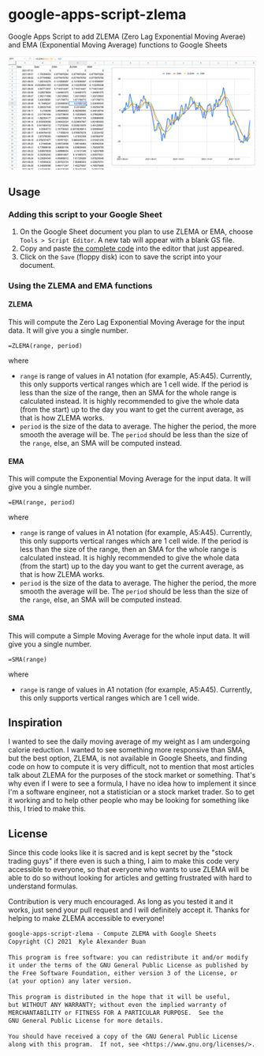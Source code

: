 # google-apps-script-zlema

Google Apps Script to add ZLEMA (Zero Lag Exponential Moving Averae) and EMA (Exponential Moving Average) functions to Google Sheets

![Screenshot of google-apps-script-zlema working on Google Sheets](doc/screenshot.png "Screenshot of google-apps-script-zlema working on Google Sheets")

## Usage

### Adding this script to your Google Sheet

1. On the Google Sheet document you plan to use ZLEMA or EMA, choose `Tools > Script Editor`. A new tab will appear with a blank GS file.
2. Copy and paste [the complete code](src/ZLEMA.gs) into the editor that just appeared.
3. Click on the `Save` (floppy disk) icon to save the script into your document.

### Using the ZLEMA and EMA functions

#### ZLEMA

This will compute the Zero Lag Exponential Moving Average for the input data. It will give you a single number.

```
=ZLEMA(range, period)
```

where

* `range` is range of values in A1 notation (for example, A5:A45). Currently, this only supports vertical ranges which are 1 cell wide. If the period is less than the size of the range, then an SMA for the whole range is calculated instead. It is highly recommended to give the whole data (from the start) up to the day you want to get the current average, as that is how ZLEMA works.
* `period` is the size of the data to average. The higher the period, the more smooth the average will be. The `period` should be less than the size of the `range`, else, an SMA will be computed instead.

#### EMA

This will compute the Exponential Moving Average for the input data. It will give you a single number.

```
=EMA(range, period)
```

where

* `range` is range of values in A1 notation (for example, A5:A45). Currently, this only supports vertical ranges which are 1 cell wide. If the period is less than the size of the range, then an SMA for the whole range is calculated instead. It is highly recommended to give the whole data (from the start) up to the day you want to get the current average, as that is how ZLEMA works.
* `period` is the size of the data to average. The higher the period, the more smooth the average will be. The `period` should be less than the size of the `range`, else, an SMA will be computed instead.

#### SMA

This will compute a Simple Moving Average for the whole input data. It will give you a single number.

```
=SMA(range)
```

where

* `range` is range of values in A1 notation (for example, A5:A45). Currently, this only supports vertical ranges which are 1 cell wide.

## Inspiration

I wanted to see the daily moving average of my weight as I am undergoing calorie reduction. I wanted to see something more responsive than SMA, but the best option, ZLEMA, is not available in Google Sheets, and finding code on how to compute it is very difficult, not to mention that most articles talk about ZLEMA for the purposes of the stock market or something. That's why even if I were to see a formula, I have no idea how to implement it since I'm a software engineer, not a statistician or a stock market trader. So to get it working and to help other people who may be looking for something like this, I tried to make this.

## License

Since this code looks like it is sacred and is kept secret by the "stock trading guys" if there even is such a thing, I aim to make this code very accessible to everyone, so that everyone who wants to use ZLEMA will be able to do so without looking for articles and getting frustrated with hard to understand formulas.

Contribution is very much encouraged. As long as you tested it and it works, just send your pull request and I will definitely accept it. Thanks for helping to make ZLEMA accessible to everyone!

```
google-apps-script-zlema - Compute ZLEMA with Google Sheets
Copyright (C) 2021  Kyle Alexander Buan

This program is free software: you can redistribute it and/or modify
it under the terms of the GNU General Public License as published by
the Free Software Foundation, either version 3 of the License, or
(at your option) any later version.

This program is distributed in the hope that it will be useful,
but WITHOUT ANY WARRANTY; without even the implied warranty of
MERCHANTABILITY or FITNESS FOR A PARTICULAR PURPOSE.  See the
GNU General Public License for more details.

You should have received a copy of the GNU General Public License
along with this program.  If not, see <https://www.gnu.org/licenses/>.
```